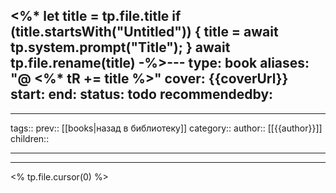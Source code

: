 <%* 
let title = tp.file.title
if (title.startsWith("Untitled")) {
	title = await tp.system.prompt("Title");
} 
await tp.file.rename(title)
-%>---
type: book
aliases: "@ <%* tR += title %>"
cover: {{coverUrl}}
start:
end:
status: todo
recommendedby:
---

***
tags::
prev:: [[books|назад в библиотеку]]
category::
author:: [[{{author}}]]
children::
***
___

<% tp.file.cursor(0) %>